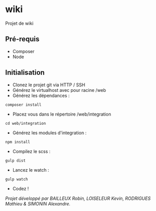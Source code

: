 wiki
====

Projet de wiki


Pré-requis
--------
* Composer
* Node

Initialisation
--------
* Clonez le projet git via HTTP / SSH
* Générez le virtualhost avec pour racine /web
* Générez les dépendances :
```shell
composer install
```
* Placez vous dans le répertoire /web/integration
```shell
cd web/integration
```
* Générez les modules d'integration :
```shell
npm install
```
* Compilez le scss :
```shell
gulp dist
```
* Lancez le watch :
```shell
gulp watch
```
* Codez !

_Projet développé par BAILLEUX Robin, LOISELEUR Kevin, RODRIGUES Mathieu & SIMONIN Alexandre._